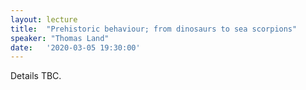 ```yaml
---
layout: lecture
title:  "Prehistoric behaviour; from dinosaurs to sea scorpions"
speaker: "Thomas Land"
date:   '2020-03-05 19:30:00'
---
```

Details TBC.
